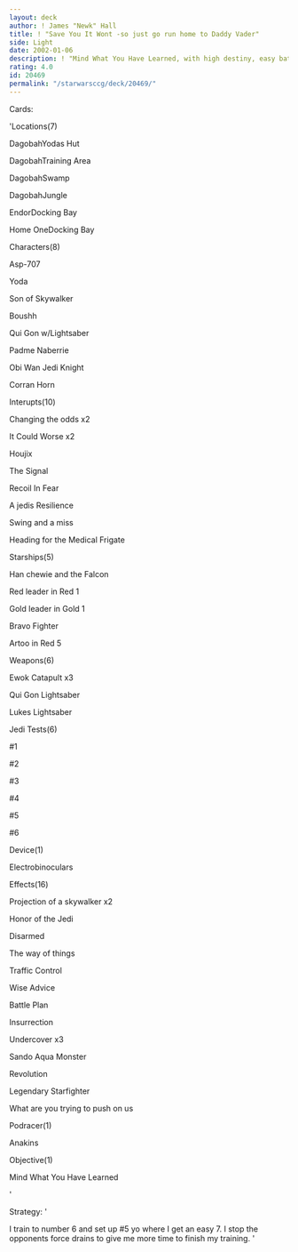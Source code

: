 ```yaml
---
layout: deck
author: ! James "Newk" Hall
title: ! "Save You It Wont -so just go run home to Daddy Vader"
side: Light
date: 2002-01-06
description: ! "Mind What You Have Learned, with high destiny, easy battles to win and fun to play."
rating: 4.0
id: 20469
permalink: "/starwarsccg/deck/20469/"
---
```

Cards: 

'Locations(7)

 DagobahYodas Hut

 DagobahTraining Area

 DagobahSwamp

 DagobahJungle

 EndorDocking Bay

 Home OneDocking Bay


Characters(8)

 Asp-707

 Yoda

 Son of Skywalker

 Boushh

 Qui Gon w/Lightsaber

 Padme Naberrie

 Obi Wan Jedi Knight

 Corran Horn


Interupts(10)

 Changing the odds x2

 It Could Worse x2

 Houjix

 The Signal

 Recoil In Fear

 A jedis Resilience

 Swing and a miss

 Heading for the Medical Frigate


Starships(5)

 Han chewie and the Falcon

 Red leader in Red 1

 Gold leader in Gold 1

 Bravo Fighter

 Artoo in Red 5


Weapons(6)

 Ewok Catapult x3


 Qui Gon Lightsaber

 Lukes Lightsaber


Jedi Tests(6)

 #1

 #2

 #3

 #4

 #5

 #6


Device(1)

 Electrobinoculars


Effects(16)

 Projection of a skywalker x2

 Honor of the Jedi

 Disarmed

 The way of things

 Traffic Control

 Wise Advice

 Battle Plan

 Insurrection

 Undercover x3

 Sando Aqua Monster

 Revolution

 Legendary Starfighter

 What are you trying to push on us


Podracer(1)

 Anakins


Objective(1)

 Mind What You Have Learned

'

Strategy: '

I train to number 6 and set up #5 yo where I get an easy 7. I stop the opponents force drains to give me more time to finish my training. '
